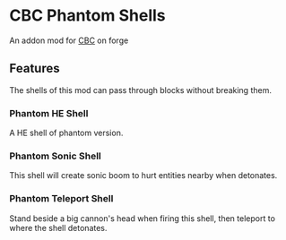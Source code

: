 # CBC Phantom Shells  
An addon mod for [CBC](https://github.com/Cannoneers-of-Create/CreateBigCannons) on forge  
## Features  
The shells of this mod can pass through blocks without breaking them.  
### Phantom HE Shell  
A HE shell of phantom version.  
### Phantom Sonic Shell  
This shell will create sonic boom to hurt entities nearby when detonates.    
### Phantom Teleport Shell  
Stand beside a big cannon's head when firing this shell, then teleport to where the shell detonates.  